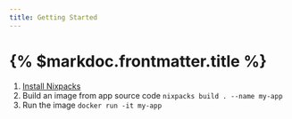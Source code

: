 ```yaml
---
title: Getting Started
---
```


# {% $markdoc.frontmatter.title %}

1. [Install Nixpacks](/docs/install)
2. Build an image from app source code `nixpacks build . --name my-app`
3. Run the image `docker run -it my-app`
